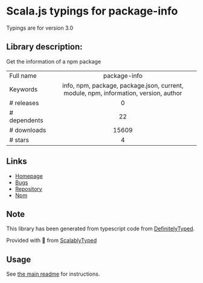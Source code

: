 
# Scala.js typings for package-info

Typings are for version 3.0

## Library description:
Get the information of a npm package

|                    |                 |
| ------------------ | :-------------: |
| Full name          | package-info |
| Keywords           | info, npm, package, package.json, current, module, npm, information, version, author |
| # releases         | 0 |
| # dependents       | 22 |
| # downloads        | 15609 |
| # stars            | 4 |

## Links
- [Homepage](https://github.com/AlessandroMinoccheri/package-info#readme)
- [Bugs](https://github.com/AlessandroMinoccheri/package-info/issues)
- [Repository](https://github.com/AlessandroMinoccheri/package-info)
- [Npm](https://www.npmjs.com/package/package-info)
    


## Note
This library has been generated from typescript code from [DefinitelyTyped](https://definitelytyped.org).

Provided with :purple_heart: from [ScalablyTyped](https://github.com/oyvindberg/ScalablyTyped)

## Usage
See [the main readme](../../readme.md) for instructions.


